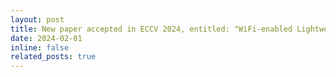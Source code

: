 ```yaml
---
layout: post
title: New paper accepted in ECCV 2024, entitled: "WiFi-enabled Lightweight Dual Selective Kernel Convolution for Human Pose Estimation.'' Well done, Toan.
date: 2024-02-01 
inline: false
related_posts: true
---
```




